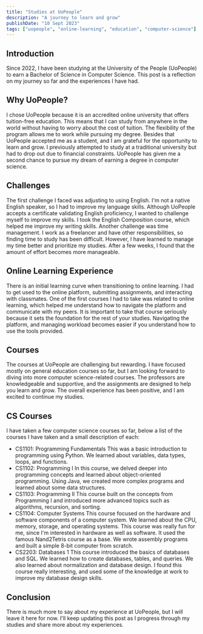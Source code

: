 ```yaml
---
title: "Studies at UoPeople"
description: "A journey to learn and grow"
publishDate: "10 Sept 2023"
tags: ["uopeople", "online-learning", "education", "computer-science"]
---
```


## Introduction
Since 2022, I have been studying at the University of the People (UoPeople) to earn a Bachelor of Science in Computer Science. This post is a reflection on my journey so far and the experiences I have had.

## Why UoPeople?
I chose UoPeople because it is an accredited online university that offers tuition-free education.
This means that I can study from anywhere in the world without having to worry about the cost of tuition. The flexibility of the program allows me to work while pursuing my degree.
Besides that UoPeople accepted me as a student, and I am grateful for the opportunity to learn and grow.
I previously attempted to study at a traditional university but had to drop out due to financial constraints.
UoPeople has given me a second chance to pursue my dream of earning a degree in computer science.

## Challenges
The first challenge I faced was adjusting to using English. I'm not a native English speaker, so I had to improve my language skills.
Although UoPeople accepts a certificate validating English proficiency, I wanted to challenge myself to improve my skills.
I took the English Composition course, which helped me improve my writing skills.
Another challenge was time management. I work as a freelancer and have other responsibilities, so finding time to study has been difficult.
However, I have learned to manage my time better and prioritize my studies. After a few weeks, I found that the amount of effort becomes more manageable.

## Online Learning Experience
There is an initial learning curve when transitioning to online learning. I had to get used to the online platform, submitting assignments, and interacting with classmates.
One of the first courses I had to take was related to online learning, which helped me understand how to navigate the platform and communicate with my peers.
It is important to take that course seriously because it sets the foundation for the rest of your studies. Navigating the platform, and managing workload becomes easier if you understand how to use the tools provided.

## Courses
The courses at UoPeople are challenging but rewarding. I have focused mostly on general education courses so far, but I am looking forward to diving into more computer science-related courses.
The professors are knowledgeable and supportive, and the assignments are designed to help you learn and grow. The overall experience has been positive, and I am excited to continue my studies.

## CS Courses
I have taken a few computer science courses so far, below a list of the courses I have taken and a small description of each:

- CS1101: Programming Fundamentals
  This was a basic introduction to programming using Python. We learned about variables, data types, loops, and functions.
- CS1102: Programming I
  In this course, we delved deeper into programming concepts and learned about object-oriented programming. Using Java, we created more complex programs and learned about some data structures.
- CS1103: Programming II
  This course built on the concepts from Programming I and introduced more advanced topics such as algorithms, recursion, and sorting.
- CS1104: Computer Systems
  This course focused on the hardware and software components of a computer system. We learned about the CPU, memory, storage, and operating systems.
  This course was really fun for me, since I'm interested in hardware as well as software. It used the famous Nand2Tetris course as a base.
  We wrote assembly programs and built a simple 8-bit computer from scratch.
- CS2203: Databases 1
  This course introduced the basics of databases and SQL. We learned how to create databases, tables, and queries. We also learned about normalization and database design.
  I found this course really interesting, and used some of the knowledge at work to improve my database design skills.

## Conclusion
There is much more to say about my experience at UoPeople, but I will leave it here for now. I'll keep updating this post as I progress through my studies and share more about my experiences.
